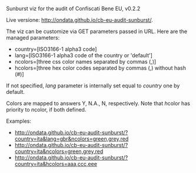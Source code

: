 Sunburst viz for the audit of Confiscati Bene EU, v0.2.2

Live versione: http://ondata.github.io/cb-eu-audit-sunburst/.

The viz can be customize via GET parameters passed in URL. Here are the managed parameters:

* country=[ISO3166-1 alpha3 code]
* lang=[ISO3166-1 alpha3 code of the country or 'default']
* ncolors=[three css color names separated by commas (,)]
* hcolors=[three hex color codes separated by commas (,) without hash (#)]

If not specified, *lang* parameter is internally set equal to *country* one by default.

Colors are mapped to answers Y, N.A., N, respectively.
Note that *h*color has priority to *n*color, if both defined.

Examples:

* http://ondata.github.io/cb-eu-audit-sunburst/?country=ita&lang=gbr&ncolors=green,grey,red
* http://ondata.github.io/cb-eu-audit-sunburst/?country=ita&ncolors=green,grey,red
* http://ondata.github.io/cb-eu-audit-sunburst/?country=ita&hcolors=aaa,ccc,eee